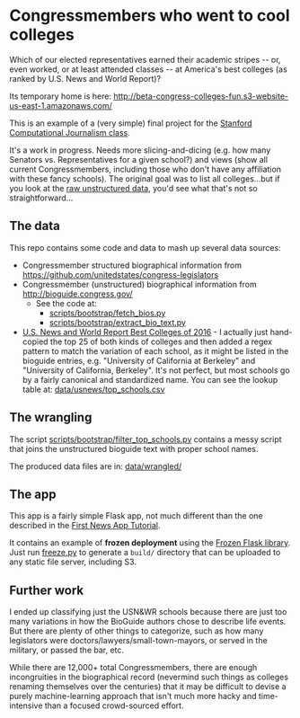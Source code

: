 # Congressmembers who went to cool colleges

Which of our elected representatives earned their academic stripes -- or, even worked, or at least attended classes -- at America's best colleges (as ranked by U.S. News and World Report)? 

Its temporary home is here:
http://beta-congress-colleges-fun.s3-website-us-east-1.amazonaws.com/

This is an example of a (very simple) final project for the [Stanford Computational Journalism class](http://www.compjour.org).

It's a work in progress. Needs more slicing-and-dicing (e.g. how many Senators vs. Representatives for a given school?) and views (show all current Congressmembers, including those who don't have any affiliation with these fancy schools). The original goal was to list all colleges...but if you look at the [raw unstructured data](data/raw/bioguide), you'd see what that's not so straightforward...


## The data

This repo contains some code and data to mash up several data sources:

- Congressmember structured biographical information from https://github.com/unitedstates/congress-legislators
- Congressmember (unstructured) biographical information from http://bioguide.congress.gov/
  + See the code at: 
    + [scripts/bootstrap/fetch_bios.py](scripts/bootstrap/fetch_bios.py)
    + [scripts/bootstrap/extract_bio_text.py](scripts/bootstrap/extract_bio_text.py)
- [U.S. News and World Report Best Colleges of 2016](http://colleges.usnews.rankingsandreviews.com/best-colleges) - I actually just hand-copied the top 25 of both kinds of colleges and then added a regex pattern to match the variation of each school, as it might be listed in the bioguide entries, e.g. "University of California at Berkeley" and "University of California, Berkeley". It's not perfect, but most schools go by a fairly canonical and standardized name. You can see the lookup table at: [data/usnews/top_schools.csv](data/usnews/top_schools.csv)


## The wrangling

The script [scripts/bootstrap/filter_top_schools.py](scripts/bootstrap/filter_top_schools.py) contains a messy script that joins the unstructured bioguide text with proper school names.

The produced data files are in: [data/wrangled/](data/wrangled/)


## The app

This app is a fairly simple Flask app, not much different than the one described in the [First News App Tutorial](http://first-news-app.readthedocs.io/en/latest/).

It contains an example of __frozen deployment__ using the [Frozen Flask library](http://first-news-app.readthedocs.io/en/latest/#act-5-hello-internet). Just run [freeze.py](freeze.py) to generate a `build/` directory that can be uploaded to any static file server, including S3.


## Further work

I ended up classifying just the USN&amp;WR schools because there are just too many variations in how the BioGuide authors chose to describe life events. But there are plenty of other things to categorize, such as how many legislators were doctors/lawyers/small-town-mayors, or served in the military, or passed the bar, etc.


While there are 12,000+ total Congressmembers, there are enough incongruities in the biographical record (nevermind such things as colleges renaming themselves over the centuries) that it may be difficult to devise a purely machine-learning approach that isn't much more hacky and time-intensive than a focused crowd-sourced effort.

